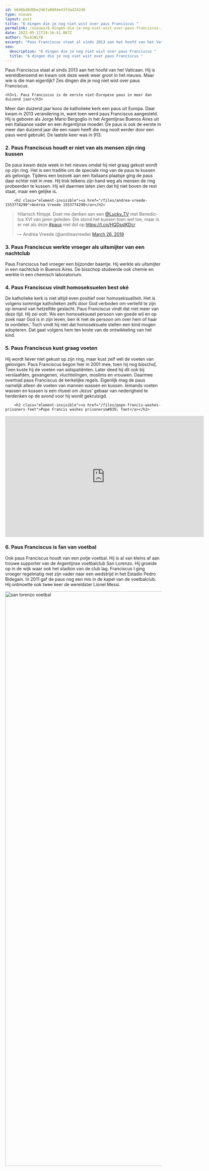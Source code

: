 ```yaml
---
id: b646bd8d8be2467a8004e43fdad242d0
type: nieuws
layout: post
title: "6 dingen die je nog niet wist over paus Franciscus "
permalink: /nieuws/6-dingen-die-je-nog-niet-wist-over-paus-franciscus-/
date: 2022-05-11T19:16:41.067Z
author: 7biA1WiYB
excerpt: "Paus Franciscus staat al sinds 2013 aan het hoofd van het Vaticaan. Hij is wereldberoemd en kwam ook deze week weer groot in het nieuws. Maar wie is die man eigenlijk? Zes dingen die je nog niet wist over paus Franciscus.  "
seo:
  description: "6 dingen die je nog niet wist over paus Franciscus "
  title: "6 dingen die je nog niet wist over paus Franciscus "
---
```

Paus Franciscus staat al sinds 2013 aan het hoofd van het Vaticaan. Hij is wereldberoemd en kwam ook deze week weer groot in het nieuws. Maar wie is die man eigenlijk? Zes dingen die je nog niet wist over paus Franciscus.  

    <h3>1. Paus Franciscus is de eerste niet-Europese paus in meer dan duizend jaar</h3>
<p>Meer dan duizend jaar koos de katholieke kerk een paus uit Europa. Daar kwam in 2013 verandering in, want toen werd paus Franciscus aangesteld. Hij is geboren als Jorge Mario Bergoglio in het Argentijnse Buenos Aires uit een Italiaanse vader en een Argentijnse moeder. De paus is ook de eerste in meer dan duizend jaar die een naam heeft die nog nooit eerder door een paus werd gebruikt. De laatste keer was in 913.</p>
<h3>2. Paus Franciscus houdt er niet van als mensen zijn ring kussen</h3>
<p>De paus kwam deze week in het nieuws omdat hij niet graag gekust wordt op zijn ring. Het is een traditie om de speciale ring van de paus te kussen als gelovige. Tijdens een bezoek aan een Italiaans plaatsje ging de paus daar echter niet in mee. Hij trok telkens zijn hand weg als mensen de ring probeerden te kussen. Hij wil daarmee laten zien dat hij niet boven de rest staat, maar een gelijke is.</p>
<p><div class="media media-element-container media-default"><div id="file-536731" class="file file-document file-text-oembed">

        <h2 class="element-invisible"><a href="/files/andrea-vreede-1553774290">Andrea Vreede 1553774290</a></h2>
    
  
  <div class="content">
    
<blockquote class="twitter-tweet" data-width="550"><p lang="nl" dir="ltr">Hilarisch filmpje. Doet me denken aan een <a href="https://twitter.com/Lucky_TV?ref_src=twsrc%5Etfw">@Lucky_TV</a> met Benedictus XVI van jaren geleden. Die stond het kussen toen wel toe, maar is er net als deze <a href="https://twitter.com/hashtag/paus?src=hash&amp;ref_src=twsrc%5Etfw">#paus</a> niet dol op <a href="https://t.co/HQDsslKDcr">https://t.co/HQDsslKDcr</a></p>&mdash; Andrea Vreede (@andreavreede) <a href="https://twitter.com/andreavreede/status/1110473015182147586?ref_src=twsrc%5Etfw">March 26, 2019</a></blockquote>
<script async="" src="https://platform.twitter.com/widgets.js" charset="utf-8"></script>
  </div>

  
</div>
</div>
<h3>3. Paus Franciscus werkte vroeger als uitsmijter van een nachtclub</h3>
<p>Paus Franciscus had vroeger een bijzonder baantje. Hij werkte als uitsmijter in een nachtclub in Buenos Aires. De bisschop studeerde ook chemie en werkte in een chemisch laboratorium.</p>
<h3>4. Paus Franciscus vindt homoseksuelen best oké</h3>
<p>De katholieke kerk is niet altijd even positief over homoseksualiteit. Het is volgens sommige katholieken zelfs door God verboden om verliefd te zijn op iemand van hetzelfde geslacht. Paus Franciscus vindt dat niet meer van deze tijd. Hij zei ooit: ‘Als een homoseksueel persoon van goede wil en op zoek naar God is in zijn leven, ben ik niet de persoon om over hem of haar te oordelen.’ Toch vindt hij niet dat homoseksuele stellen een kind mogen adopteren. Dat gaat volgens hem ten koste van de ontwikkeling van het kind.</p>
<h3>5. Paus Franciscus kust graag voeten</h3>
<p>Hij wordt liever niet gekust op zijn ring, maar kust zelf wél de voeten van gelovigen. Paus Franciscus begon hier in 2001 mee, toen hij nog bisscho[. Toen kuste hij de voeten van aidspatiënten. Later deed hij dit ook bij verslaafden, gevangenen, vluchtelingen, moslims en vrouwen. Daarmee overtrad paus Franciscus de kerkelijke regels. Eigenlijk mag de paus namelijk alleen de voeten van mannen wassen en kussen. Iemands voeten wassen en kussen is een ritueel om Jezus’ gebaar van nederigheid te herdenken op de avond voor hij wordt gekruisigd.</p>
<p><div class="media media-element-container media-default"><div id="file-536732" class="file file-video file-video-youtube">

        <h2 class="element-invisible"><a href="/files/pope-francis-washes-prisoners-feet">Pope Francis washes prisoners&#039; feet</a></h2>
    
  
  <div class="content">
    <div class="media-youtube-video media-element file-default media-youtube-1">
  <iframe class="media-youtube-player" width="640" height="390" title="Pope Francis washes prisoners&#039; feet" src="https://www.youtube.com/embed/4OOkBIrW60w?wmode=opaque&controls=" name="Pope Francis washes prisoners&#039; feet" frameborder="0" allowfullscreen="">Video van Pope Francis washes prisoners&amp;#039; feet</iframe>
</div>
  </div>

  
</div>
</div>
<h3>6. Paus Franciscus is fan van voetbal</h3>
<p>Ook paus Franciscus houdt van een potje voetbal. Hij is al van kleins af aan trouwe supporter van de Argentijnse voetbalclub San Lorenzo. Hij groeide op in de wijk waar ook het stadion van de club lag. Franciscus I ging vroeger regelmatig met zijn vader naar een wedstrijd in het Estadio Pedro Bidegain. In 2011 gaf de paus nog een mis in de kapel van de voetbalclub. Hij ontmoette ook twee keer de wereldster Lionel Messi.</p>
<p><div class="media media-element-container media-default"><div id="file-536733" class="file file-image file-image-jpeg">

        
  
  <div class="content">
    <img alt="san lorenzo voetbal" title="Foto: ANP" height="1850" width="2676" class="media-element file-default" data-delta="3" src="https://original.sevendays.nl/sites/default/files/ANP-71100511.jpg">  </div>

  
</div>
</div>  
